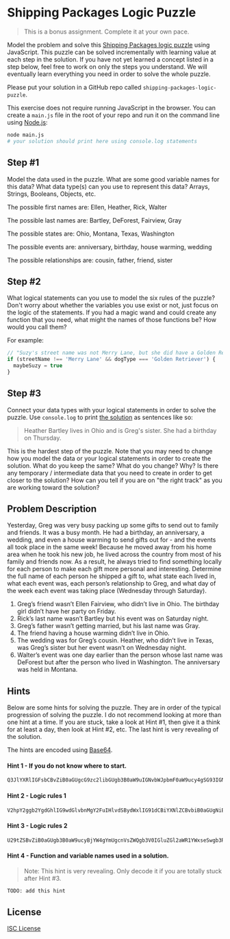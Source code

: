 # Shipping Packages Logic Puzzle

> This is a bonus assignment. Complete it at your own pace.

Model the problem and solve this [Shipping Packages logic puzzle] using
JavaScript. This puzzle can be solved incrementally with learning value at each
step in the solution. If you have not yet learned a concept listed in a step
below, feel free to work on only the steps you understand. We will eventually
learn everything you need in order to solve the whole puzzle.

Please put your solution in a GitHub repo called `shipping-packages-logic-puzzle`.

This exercise does not require running JavaScript in the browser. You can create
a `main.js` file in the root of your repo and run it on the command line using
[Node.js]:

```sh
node main.js
# your solution should print here using console.log statements
```

[Shipping Packages logic puzzle]:http://www.puzzlersparadise.com/onlinelogic/ShippingPackages.htm
[Node.js]:https://nodejs.org/en/

## Step #1

Model the data used in the puzzle. What are some good variable names for this
data? What data type(s) can you use to represent this data? Arrays, Strings,
Booleans, Objects, etc.

The possible first names are: Ellen, Heather, Rick, Walter

The possible last names are: Bartley, DeForest, Fairview, Gray

The possible states are: Ohio, Montana, Texas, Washington

The possible events are: anniversary, birthday, house warming, wedding

The possible relationships are: cousin, father, friend, sister

## Step #2

What logical statements can you use to model the six rules of the puzzle? Don't
worry about whether the variables you use exist or not, just focus on the logic
of the statements. If you had a magic wand and could create any function that
you need, what might the names of those functions be? How would you call them?

For example:
```js
// "Suzy's street name was not Merry Lane, but she did have a Golden Retriever."
if (streetName !== 'Merry Lane' && dogType === 'Golden Retriever') {
  maybeSuzy = true
}
```

## Step #3

Connect your data types with your logical statements in order to solve the
puzzle. Use `console.log` to print [the solution] as sentences like so:

> Heather Bartley lives in Ohio and is Greg's sister. She had a birthday on Thursday.

This is the hardest step of the puzzle. Note that you may need to change how you
model the data or your logical statements in order to create the solution. What
do you keep the same? What do you change? Why? Is there any temporary /
intermediate data that you need to create in order to get closer to the
solution? How can you tell if you are on "the right track" as you are working
toward the solution?

[the solution]:http://www.puzzlersparadise.com/onlinelogic/ShippingPackages/ShippingPackagesSol.htm

## Problem Description

Yesterday, Greg was very busy packing up some gifts to send out to family and
friends. It was a busy month. He had a birthday, an anniversary, a wedding, and
even a house warming to send gifts out for - and the events all took place in
the same week! Because he moved away from his home area when he took his new
job, he lived across the country from most of his family and friends now. As a
result, he always tried to find something locally for each person to make each
gift more personal and interesting. Determine the full name of each person he
shipped a gift to, what state each lived in, what each event was, each person’s
relationship to Greg, and what day of the week each event was taking place
(Wednesday through Saturday).

1. Greg’s friend wasn’t Ellen Fairview, who didn’t live in Ohio. The birthday girl didn’t have her party on Friday.
2. Rick’s last name wasn’t Bartley but his event was on Saturday night.
3. Greg’s father wasn’t getting married, but his last name was Gray.
4. The friend having a house warming didn’t live in Ohio.
5. The wedding was for Greg’s cousin.  Heather, who didn’t live in Texas, was Greg’s sister but her event wasn’t on Wednesday night.
6. Walter’s event was one day earlier than the person whose last name was DeForest but after the person
   who lived in Washington. The anniversary was held in Montana.

## Hints

Below are some hints for solving the puzzle. They are in order of the typical
progression of solving the puzzle. I do not recommend looking at more than one
hint at a time. If you are stuck, take a look at Hint #1, then give it a think
for at least a day, then look at Hint #2, etc. The last hint is very revealing
of the solution.

The hints are encoded using [Base64](https://www.base64decode.org/).

#### Hint 1 - If you do not know where to start.

```txt
Q3JlYXRlIGFsbCBvZiB0aGUgcG9zc2libGUgb3B0aW9uIGNvbWJpbmF0aW9ucy4gSG93IGNhbiB5b3UgZG8gdGhhdD8gSG93IG1hbnkgdG90YWwgcG9zc2libGUgb3B0aW9ucyBhcmUgdGhlcmU/IFdoYXQgaXMgYSBnb29kIGRhdGEgc3RydWN0dXJlIHRvIHJlcHJlc2VudCBhbiBvcHRpb24/
```

#### Hint 2 - Logic rules 1

```txt
V2hpY2ggb2YgdGhlIG9wdGlvbnMgY2FuIHlvdSBydWxlIG91dCBiYXNlZCBvbiB0aGUgNiBwdXp6bGUgcnVsZXM/IEhvdyBtYW55IGNhbiB5b3UgcnVsZSBvdXQ/
```

#### Hint 3 - Logic rules 2

```txt
U29tZSBvZiB0aGUgb3B0aW9ucyBjYW4gYmUgcnVsZWQgb3V0IGluZGl2aWR1YWxseSwgb3RoZXJzIGFyZSBpbnZhbGlkIHJlbGF0aXZlIHRvIG90aGVyIG9wdGlvbnMuIEhvdyBjYW4geW91IG1vZGVsIHRoZSBkYXRhIGluIG9yZGVyIHRvIHRlc3QgYSBydWxlIGxpa2U6ICJXYWx0ZXIncyBldmVudCB3YXMgb25lIGRheSBlYXJsaWVyIHRoYW4gdGhlIHBlcnNvbiB3aG9zZSBsYXN0IG5hbWUgd2FzIERlRm9yZXN0IiA/
```

#### Hint 4 - Function and variable names used in a solution.

> Note: This hint is very revealing. Only decode it if you are totally stuck after Hint #3.

```txt
TODO: add this hint
```

## License

[ISC License](LICENSE.md)
